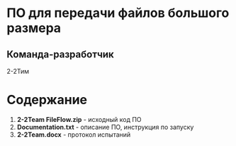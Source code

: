 # **ПО для передачи файлов большого размера**
## Команда-разработчик
2-2Тим
# Содержание
1. __2-2Team FileFlow.zip__ - исходный код ПО
2. __Documentation.txt__ - описание ПО, инструкция по запуску
3. __2-2Team.docx__ - протокол испытаний
